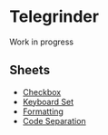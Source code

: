 # Telegrinder

Work in progress

## Sheets

* [Checkbox](sheets/checkbox.md)
* [Keyboard Set](sheets/keyboard_set.md)
* [Formatting](sheets/formatting.md)
* [Code Separation](sheets/code_separation.md)